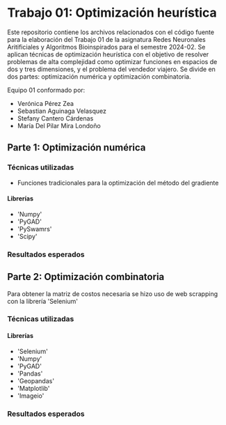 # Trabajo 01: Optimización heurística
Este repositorio contiene los archivos relacionados con el código fuente para la elaboración del Trabajo 01 de la asignatura Redes Neuronales Aritificiales y Algoritmos Bioinspirados para el semestre 2024-02. Se aplican técnicas de optimización heurística con el objetivo de resolver problemas de alta complejidad como optimizar funciones en espacios de dos y tres dimensiones, y el problema del vendedor viajero. Se divide en dos partes: optimización numérica y optimización combinatoria. 

Equipo 01 conformado por: 
* Verónica Pérez Zea
* Sebastian Aguinaga Velasquez
* Stefany Cantero Cárdenas
* María Del Pilar Mira Londoño

## Parte 1: Optimización numérica

### Técnicas utilizadas

* Funciones tradicionales para la optimización del método del gradiente

#### Librerías 
* 'Numpy'
* 'PyGAD'
* 'PySwamrs'
* 'Scipy'

### Resultados esperados

## Parte 2: Optimización combinatoria

Para obtener la matriz de costos necesaria se hizo uso de web scrapping con la librería 'Selenium'

### Técnicas utilizadas

#### Librerías

* 'Selenium'
* 'Numpy'
* 'PyGAD'
* 'Pandas'
* 'Geopandas'
* 'Matplotlib'
* 'Imageio'
  
### Resultados esperados

